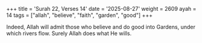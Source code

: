 +++
title = 'Surah 22, Verses 14'
date = '2025-08-27'
weight = 2609
ayah = 14
tags = ["allah", "believe", "faith", "garden", "good"]
+++

Indeed, Allah will admit those who believe and do good into Gardens, under which rivers flow. Surely Allah does what He wills.